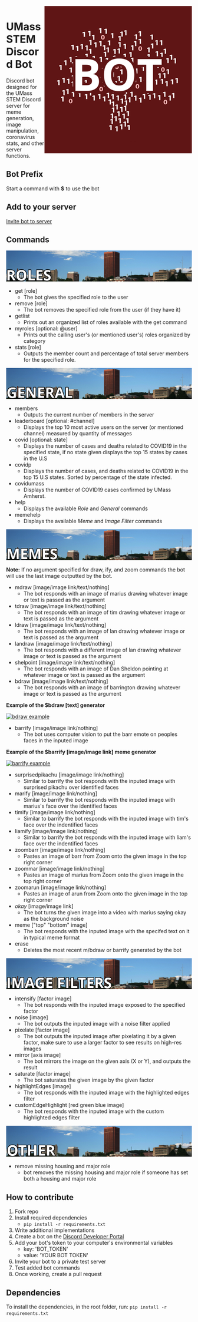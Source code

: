 <img align="right" src="https://github.com/coffincw/UMass-STEM-Discord-Bot/blob/master/media/Umass-stem-logo-400.png?raw=true">

# UMass STEM Discord Bot 

Discord bot designed for the UMass STEM Discord server for meme generation, image manipulation, coronavirus stats, and other server functions.

## Bot Prefix
Start a command with **$** to use the bot

## Add to your server

[Invite bot to server](https://discordapp.com/api/oauth2/authorize?client_id=552254598279069708&permissions=1342179392&scope=bot)

## Commands
<img src="https://github.com/coffincw/UMass-STEM-Discord-Bot/blob/master/media/roles-banner.png?raw=true">

- get [role]
  - The bot gives the specified role to the user
- remove [role]
  - The bot removes the specified role from the user (if they have it)
- getlist
  - Prints out an organized list of roles available with the get command
- myroles [optional: @user]
  - Prints out the calling user's (or mentioned user's) roles organized by category
- stats [role]
  - Outputs the member count and percentage of total server members for the specified role.
<img src="https://github.com/coffincw/UMass-STEM-Discord-Bot/blob/master/media/general-banner.png?raw=true">

- members
    - Outputs the current number of members in the server
- leaderboard [optional: #channel]
    - Displays the top 10 most active users on the server (or mentioned channel) measured by quantity of messages
- covid [optional: state]
    - Displays the number of cases and deaths related to COVID19 in the specified state, if no state given displays the top 15 states by cases in the U.S
- covidp
    - Displays the number of cases, and deaths related to COVID19 in the top 15 U.S states. Sorted by percentage of the state infected.
- covidumass
    - Displays the number of COVID19 cases confirmed by UMass Amherst.
- help
    - Displays the available *Role* and *General* commands
- memehelp
    - Displays the available *Meme* and *Image Filter* commands
<img src="https://github.com/coffincw/UMass-STEM-Discord-Bot/blob/master/media/memes-banner.png?raw=true">

**Note:** If no argument specified for draw, ify, and zoom commands the bot will use the last image outputted by the bot.
- mdraw [image/image link/text/nothing]
    - The bot responds with an image of marius drawing whatever image or text is passed as the argument
- tdraw [image/image link/text/nothing]
    - The bot responds with an image of tim drawing whatever image or text is passed as the argument
- ldraw [image/image link/text/nothing]
    - The bot responds with an image of lan drawing whatever image or text is passed as the argument
- landraw [image/image link/text/nothing]
    - The bot responds with a different image of lan drawing whatever image or text is passed as the argument
- shelpoint [image/image link/text/nothing]
    - The bot responds with an image of Dan Sheldon pointing at whatever image or text is passed as the argument
- bdraw [image/image link/text/nothing]
    - The bot responds with an image of barrington drawing whatever image or text is passed as the argument

**Example of the $bdraw [text] generator**

[![bdraw example](https://i.gyazo.com/c598fe1f391e75f0207dc392332cd622.gif)](https://gyazo.com/c598fe1f391e75f0207dc392332cd622)

- barrify [image/image link/nothing]
    - The bot uses computer vision to put the barr emote on peoples faces in the inputed image

**Example of the $barrify [image/image link] meme generator**

[![barrify example](https://i.gyazo.com/8da3a10f6f2ff0b3e59f3535fad204c6.gif)](https://gyazo.com/8da3a10f6f2ff0b3e59f3535fad204c6)

- surprisedpikachu [image/image link/nothing]
    - Similar to barrify the bot responds with the inputed image with surprised pikachu over identified faces
- marify [image/image link/nothing]
    - Similar to barrify the bot responds with the inputed image with marius's face over the identified faces
- timify [image/image link/nothing]
    - Similar to barrify the bot responds with the inputed image with tim's face over the indentified faces
- liamify [image/image link/nothing]
    - Similar to barrify the bot responds with the inputed image with liam's face over the indentified faces
- zoombarr [image/image link/nothing]
    - Pastes an image of barr from Zoom onto the given image in the top right corner
- zoommar [image/image link/nothing]
    - Pastes an image of marius from Zoom onto the given image in the top right corner
- zoomarun [image/image link/nothing]
    - Pastes an image of arun from Zoom onto the given image in the top right corner
- *okay* [image/image link]
    - The bot turns the given image into a video with marius saying okay as the background noise
- meme ["top" "bottom" image]
    - The bot responds with the inputed image with the specifed text on it in typical meme format
- erase
    - Deletes the most recent m/bdraw or barrify generated by the bot
<img src="https://github.com/coffincw/UMass-STEM-Discord-Bot/blob/master/media/image-filters-banner.png?raw=true">

- intensify [factor image]
    - The bot responds with the inputed image exposed to the specified factor
- noise [image]
    - The bot outputs the inputed image with a noise filter applied
- pixelate [factor image]
    - The bot outputs the inputed image after pixelating it by a given factor, make sure to use a larger factor to see results on high-res images
- mirror [axis image]
    - The bot mirrors the image on the given axis (X or Y), and outputs the result
- saturate [factor image]
    - The bot saturates the given image by the given factor
- highlightEdges [image]
    - The bot responds with the inputed image with the highlighted edges filter
- customEdgeHighlight [red green blue image]
    - The bot responds with the inputed image with the custom highlighted edges filter
<img src="https://github.com/coffincw/UMass-STEM-Discord-Bot/blob/master/media/other-banner.png?raw=true">

- remove missing housing and major role
    - bot removes the missing housing and major role if someone has set both a housing and major role

## How to contribute
1. Fork repo
2. Install required dependencies
    - `pip install -r requirements.txt`
2. Write additional implementations
3. Create a bot on the [Discord Developer Portal](https://discordapp.com/developers/applications/)
4. Add your bot's token to your computer's environmental variables
    - key: 'BOT_TOKEN'
    - value: 'YOUR BOT TOKEN'
5. Invite your bot to a private test server
6. Test added bot commands
7. Once working, create a pull request

## Dependencies
To install the dependencies, in the root folder, run:
`pip install -r requirements.txt`
